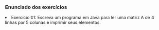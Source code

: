 ### Enunciado dos exercícios
<li>Exercicio 01: Escreva um programa em Java para
ler uma matriz A de 4 linhas por 5 colunas e
imprimir seus elementos.</li>
